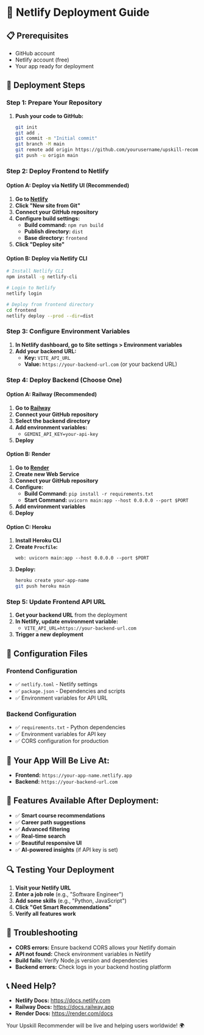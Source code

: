 # 🚀 Netlify Deployment Guide

## 📋 **Prerequisites**
- GitHub account
- Netlify account (free)
- Your app ready for deployment

## 🎯 **Deployment Steps**

### **Step 1: Prepare Your Repository**
1. **Push your code to GitHub:**
   ```bash
   git init
   git add .
   git commit -m "Initial commit"
   git branch -M main
   git remote add origin https://github.com/yourusername/upskill-recommender.git
   git push -u origin main
   ```

### **Step 2: Deploy Frontend to Netlify**

#### **Option A: Deploy via Netlify UI (Recommended)**
1. **Go to [Netlify](https://netlify.com)**
2. **Click "New site from Git"**
3. **Connect your GitHub repository**
4. **Configure build settings:**
   - **Build command:** `npm run build`
   - **Publish directory:** `dist`
   - **Base directory:** `frontend`
5. **Click "Deploy site"**

#### **Option B: Deploy via Netlify CLI**
```bash
# Install Netlify CLI
npm install -g netlify-cli

# Login to Netlify
netlify login

# Deploy from frontend directory
cd frontend
netlify deploy --prod --dir=dist
```

### **Step 3: Configure Environment Variables**
1. **In Netlify dashboard, go to Site settings > Environment variables**
2. **Add your backend URL:**
   - **Key:** `VITE_API_URL`
   - **Value:** `https://your-backend-url.com` (or your backend URL)

### **Step 4: Deploy Backend (Choose One)**

#### **Option A: Railway (Recommended)**
1. **Go to [Railway](https://railway.app)**
2. **Connect your GitHub repository**
3. **Select the backend directory**
4. **Add environment variables:**
   - `GEMINI_API_KEY=your-api-key`
5. **Deploy**

#### **Option B: Render**
1. **Go to [Render](https://render.com)**
2. **Create new Web Service**
3. **Connect your GitHub repository**
4. **Configure:**
   - **Build Command:** `pip install -r requirements.txt`
   - **Start Command:** `uvicorn main:app --host 0.0.0.0 --port $PORT`
5. **Add environment variables**
6. **Deploy**

#### **Option C: Heroku**
1. **Install Heroku CLI**
2. **Create `Procfile`:**
   ```
   web: uvicorn main:app --host 0.0.0.0 --port $PORT
   ```
3. **Deploy:**
   ```bash
   heroku create your-app-name
   git push heroku main
   ```

### **Step 5: Update Frontend API URL**
1. **Get your backend URL** from the deployment
2. **In Netlify, update environment variable:**
   - `VITE_API_URL=https://your-backend-url.com`
3. **Trigger a new deployment**

## 🔧 **Configuration Files**

### **Frontend Configuration**
- ✅ `netlify.toml` - Netlify settings
- ✅ `package.json` - Dependencies and scripts
- ✅ Environment variables for API URL

### **Backend Configuration**
- ✅ `requirements.txt` - Python dependencies
- ✅ Environment variables for API key
- ✅ CORS configuration for production

## 🌟 **Your App Will Be Live At:**
- **Frontend:** `https://your-app-name.netlify.app`
- **Backend:** `https://your-backend-url.com`

## 🎉 **Features Available After Deployment:**
- ✅ **Smart course recommendations**
- ✅ **Career path suggestions**
- ✅ **Advanced filtering**
- ✅ **Real-time search**
- ✅ **Beautiful responsive UI**
- ✅ **AI-powered insights** (if API key is set)

## 🔍 **Testing Your Deployment**
1. **Visit your Netlify URL**
2. **Enter a job role** (e.g., "Software Engineer")
3. **Add some skills** (e.g., "Python, JavaScript")
4. **Click "Get Smart Recommendations"**
5. **Verify all features work**

## 🚨 **Troubleshooting**
- **CORS errors:** Ensure backend CORS allows your Netlify domain
- **API not found:** Check environment variables in Netlify
- **Build fails:** Verify Node.js version and dependencies
- **Backend errors:** Check logs in your backend hosting platform

## 📞 **Need Help?**
- **Netlify Docs:** https://docs.netlify.com
- **Railway Docs:** https://docs.railway.app
- **Render Docs:** https://render.com/docs

Your Upskill Recommender will be live and helping users worldwide! 🌍 
